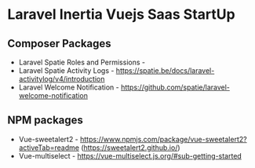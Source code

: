 # Laravel Inertia Vuejs Saas StartUp

## Composer Packages

-   Laravel Spatie Roles and Permissions -
-   Laravel Spatie Activity Logs - https://spatie.be/docs/laravel-activitylog/v4/introduction
-   Laravel Welcome Notification - https://github.com/spatie/laravel-welcome-notification

## NPM packages

-   Vue-sweetalert2 - https://www.npmjs.com/package/vue-sweetalert2?activeTab=readme (https://sweetalert2.github.io/)
-   Vue-multiselect - https://vue-multiselect.js.org/#sub-getting-started
